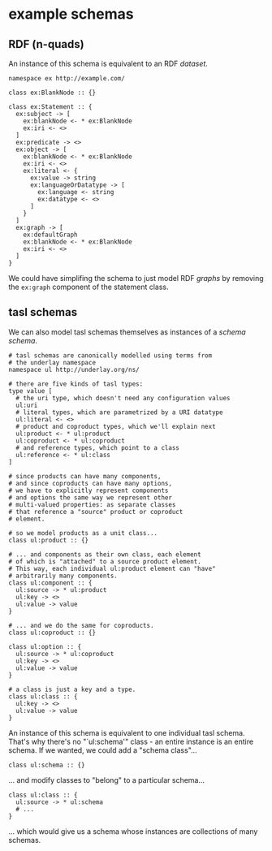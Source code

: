 # example schemas

## RDF (n-quads)

An instance of this schema is equivalent to an RDF _dataset_.

```tasl
namespace ex http://example.com/

class ex:BlankNode :: {}

class ex:Statement :: {
  ex:subject -> [
    ex:blankNode <- * ex:BlankNode
    ex:iri <- <>
  ]
  ex:predicate -> <>
  ex:object -> [
    ex:blankNode <- * ex:BlankNode
    ex:iri <- <>
    ex:literal <- {
      ex:value -> string
      ex:languageOrDatatype -> [
        ex:language <- string
        ex:datatype <- <>
      ]
    }
  ]
  ex:graph -> [
    ex:defaultGraph
    ex:blankNode <- * ex:BlankNode
    ex:iri <- <>
  ]
}
```

We could have simplifing the schema to just model RDF _graphs_ by removing the `ex:graph` component of the statement class.

## tasl schemas

We can also model tasl schemas themselves as instances of a _schema schema_.

```
# tasl schemas are canonically modelled using terms from
# the underlay namespace
namespace ul http://underlay.org/ns/

# there are five kinds of tasl types:
type value [
  # the uri type, which doesn't need any configuration values
  ul:uri
  # literal types, which are parametrized by a URI datatype
  ul:literal <- <>
  # product and coproduct types, which we'll explain next
  ul:product <- * ul:product
  ul:coproduct <- * ul:coproduct
  # and reference types, which point to a class
  ul:reference <- * ul:class
]

# since products can have many components,
# and since coproducts can have many options,
# we have to explicitly represent components
# and options the same way we represent other
# multi-valued properties: as separate classes
# that reference a "source" product or coproduct
# element.

# so we model products as a unit class...
class ul:product :: {}

# ... and components as their own class, each element
# of which is "attached" to a source product element.
# This way, each individual ul:product element can "have"
# arbitrarily many components.
class ul:component :: {
  ul:source -> * ul:product
  ul:key -> <>
  ul:value -> value
}

# ... and we do the same for coproducts.
class ul:coproduct :: {}

class ul:option :: {
  ul:source -> * ul:coproduct
  ul:key -> <>
  ul:value -> value
}

# a class is just a key and a type.
class ul:class :: {
  ul:key -> <>
  ul:value -> value
}
```

An instance of this schema is equivalent to one individual tasl schema. That's why there's no "`ul:schema'" class - an entire instance is an entire schema. If we wanted, we could add a "schema class"...

```
class ul:schema :: {}
```

... and modify classes to "belong" to a particular schema...

```
class ul:class :: {
  ul:source -> * ul:schema
  # ...
}
```

... which would give us a schema whose instances are collections of many schemas.
